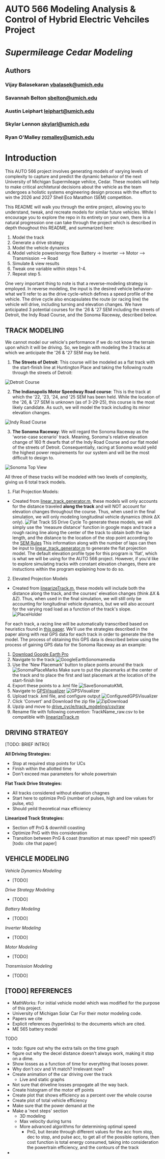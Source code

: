 # AUTO 566 Modeling Analysis & Control of Hybrid Electric Vehciles Project
# $Supermileage$  $Cedar$  $Modeling$
## Authors 
### Vijay Balasekaran   vbalasek@umich.edu
### Savannah Belton     sbelton@umich.edu
### Austin Leiphart     leiphart@umich.edu
### Skylar Lennon       skylarl@umich.edu
### Ryan O'Malley       romalley@umich.edu


# Introduction
This AUTO 566 project involves generating models of varying levels of complexity to capture and predict the dynamic behavior of the next University of Michigan Supermileage vehilce, Cedar. These models will help to make critical architetural decisions about the vehicle as the team undergoes a holistic systems engineering design process with the effort to win the 2026 and 2027 Shell Eco Marathon (SEM) competition. 

This README will walk you through the entire project, allowing you to understand, tweak, and recreate models for similar future vehicles. While I encourage you to explore the repo in its entirety on your own, there is a natural progression one can take through the project which is described in depth thoughout this README, and summarized here:

1. Model the track
2. Generate a drive strategy
3. Model the vehicle dynamics
4. Model vehicle power/energy flow
    Battery -> Inverter --> Motor --> Transmission --> Road
5. Simulate & view results
6. Tweak one variable within steps 1-4. 
7. Repeat step 5.

One very important thing to note is that a reverse-modeling strategy is employed. In reverse modeling, the input is the desired vehicle behavior-what we'll refer to as the drive cycle-which defines a speed profile of the vehicle. The drive cycle also encapsulates the route (or racing line) the vehicle will drive, including turning and elevation changes. We have anticipated 3 potential courses for the '26 & '27 SEM including the streets of Detroit, the Indy Road Course, and the Sonoma Raceway, described below.

## TRACK MODELING
We cannot model our vehicle's performance if we do not know the terrain upon which it will be driving. So, we begin with modeling the 3 tracks at which we anticipate the '26 & '27 SEM may be held. 

1. **The Streets of Detroit**: This course will be modeled as a flat track with the start-finish line at Huntington Place and taking the following route through the streets of Detroit:

![Detroit Course](media/Detroit_Track_Google_Maps.png)

2. **The Indianapolis Motor Speedway Road course**: This is the track at which the '22, '23, '24, and '25 SEM has been held. While the location of the '26, & '27 SEM is unknown (as of 3-29-25), this course is the most likely candidate. As such, we will model the track including its minor elevation changes.

![Indy Road Course](media/indy-road-course-layout.jpg)

3. **The Sonoma Raceway**: We will regard the Sonoma Raceway as the 'worse-case scenario' track. Meaning, Sonoma's relative elevation change of 160 ft dwarfs that of the Indy Road Course and our flat model of the streets of Detroit. Consequentially, racing at Sonoma would yeild the highest power requirements for our system and will be the most difficult to design to.

![Sonoma Top View](media/sonoma_top_view.png)

All three of these tracks will be modeled with two levels of complexity, giving us 6 total track models. 

1. Flat Projection Models:
- Created from [linear_track_generator.m](/drive_cycle/track_modeling/linear_track_generator.m), these models will only accounts for the distance traveled __along the track__ and will NOT account for elevation changes throughout the course. Thus, when used in the final simulation, we will only modeling longitudinal vehicle dynamics (think ΔX only).
![Flat Track SS Drive Cycle](media/flat_track_SS_DriveCycle.png)
To generate these models, we will simply use the 'measure distance' function in google maps and trace a rough racing line along the center of the track to obtain both the lap length, and the distance to the location of the stop point according to the [SEM Rules](https://www.shellecomarathon.com/about/global-rules/_jcr_content/root/main/section/simple_copy_copy_143/link_list/links/item0.stream/1725262844182/58f0026a158591aab5df4789d7440c79c129c37d/shell-eco-marathon-2025-official-rules-chapter-i.pdf)
This information along with the number of laps can then be input to [linear_track_generator.m](/drive_cycle/track_modeling/linear_track_generator.m) to generate the flat projection model. The default elevation profile type for this program is 'flat', which is what we will be using for the AUTO 566 project. However, if you'd like to explore simulating tracks with constant elevation changes, there are instuctions within the program explaining how to do so. 

2. Elevated Projection Models 
- Created from [linearizeTrack.m](drive_cycle/track_modeling/linearizeTrack.m), these models will include both the distance along the track, and the courses' elevation changes (think ΔX & ΔZ). Thus, when used in the final simulation, we will still only be accounting for longitudinal vehicle dynamics, but we will also account for the varying road load as a function of the track's slope.
![PlaceHolder](media/linearizedTrackPlaceHolder.png)

 For each track, a racing line will be automatically transcribed based on heuristics found in [this paper](TODO). We'll use the strategies described in the paper along with real GPS data for each track in order to generate the the model. The process of obtaining this GPS data is described below using the process of gaining GPS data for the Sonoma Raceway as an example:

1. [Download Google Earth Pro](https://www.google.com/earth/about/versions/#earth-pro)
2. Navigate to the track
![GoogleEarthSonomamedia](media/googleEarthSonoma.gif)
3. Use the 'New Placemark' button to place points around the track
![SonomaPlaceMarks](media/sonomaWPlaceMarks.png)
Make sure to put the placemarks at the center of the track and to place the first and last placemark at the location of the start-finish line
4. Export these points to a .kml file
![SaveSonomatoKML](media/saveSonomaToKML.png)
5. Navigate to [GPSVisualizer](https://www.gpsvisualizer.com/convert_input)
![GPSVisualizer](media/GPSVisualizer.png)
6. Upload track .kml file, and configure output
![ConfiguredGPSVisualizer](media/GPSVisualizer_Configured.png)
7. Click 'Convert' and Download the zip file
![ZipDownload](media/GPSVisualizerOutput.png)
8. Upzip and move to [drive_cycle/track_modeling/csv/raw](drive_cycle/track_modeling/csv/raw/)
9. Rename file with following convention: TrackName_raw.csv to be compatible with [linearizeTrack.m](drive_cycle/track_modeling/linearizeTrack.m)



## DRIVING STRATEGY
[TODO: BRIEF INTRO]

**All Driving Strategies:**
- Stop at required stop points for UCs
- Finish within the allotted time
- Don't exceed max parameters for whole powertrain

**Flat Track Drive Strategies:**
- All tracks considered without elevation chagnes
- Start here to optimize PnG (number of pulses, high and low values for pulse, etc)
- Should yeild theoretical max efficiency 

**Linearized Track Strategies:**
- Section off PnG & downhill coasting
- Optimize PnG with this consideration
- Transition between PnG & coast (transition at max speed? min speed?) [todo: cite that paper]

## VEHICLE MODELING
$Vehicle$ $Dynamics$ $Modeling$
- [TODO]

$Drive$ $Strategy$ $Modeling$
- [TODO]

$Battery$ $Modeling$
- [TODO]

$Inverter$ $Modeling$
- [TODO]

$Motor$ $Modeling$
- [TODO]

$Transmission$ $Modeling$
- [TODO]


## [TODO] REFERENCES
- MathWorks: For initial vehicle model which was modified for the purpose of this project. 
- University of Michigan Solar Car For their motor modeling code. 
- Papers we cite
- Explicit references (hyperlinks) to the documents which are cited.
- ME 565 battery model 

TODO
- todo: figure out why the extra tails on the time graph
- figure out why the decel distance doesn't always work, making it stop on a dime. 
- Show losses as a function of time for everything that looses power. 
- Why don't ocv and Vt match? Irrelevant now? 
- Create animation of the car driving over the track
    - Live and static graphs
- Not sure that driveline losses propogate all the way back. 
- Create histogram of the motor eff points
- Create plot that shows efficiency as a percent over the whole course
- Create plot of total vehicle efficiency 
- Make sure that the power demand at the 
- Make a 'next steps' section 
    - 3D modeling 
    - Max velocity during turns
    - More advanced algorithms for determining optimal speed
        - PnG, but iterate through different values for the acc from stop, dec to stop, and pulse acc, to get all of the possible options, then cost function is total energy consumed, taking into consideration the powertrain efficiency, and the contours of the track 
- 